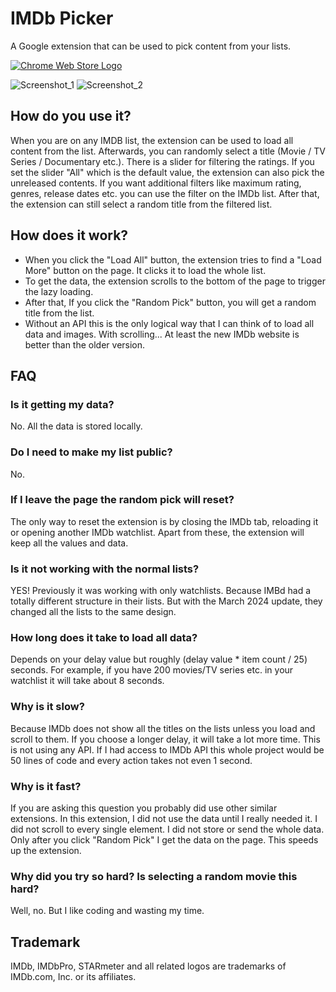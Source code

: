 # IMDb Picker

A Google extension that can be used to pick content from your lists.

[![Chrome Web Store Logo](https://github-production-user-asset-6210df.s3.amazonaws.com/41836294/278406124-dd949506-47e1-4a7c-ba4a-31920e5f2c72.png)](https://chrome.google.com/webstore/detail/imdb-picker/fgphemfgilhlepdebnnejndnldgemfbg)

![Screenshot_1](https://github.com/bariskiral/imdb-picker/assets/41836294/134b07f7-a05b-4497-a02e-3dd16d3759fd)
![Screenshot_2](https://github.com/bariskiral/imdb-picker/assets/41836294/ad1aaba4-9058-4486-abc4-a37f1e229eb4)

## How do you use it?

When you are on any IMDB list, the extension can be used to load all content from the list. Afterwards, you can randomly select a title (Movie / TV Series / Documentary etc.). There is a slider for filtering the ratings. If you set the slider "All" which is the default value, the extension can also pick the unreleased contents. If you want additional filters like maximum rating, genres, release dates etc. you can use the filter on the IMDb list. After that, the extension can still select a random title from the filtered list.

## How does it work?

- When you click the "Load All" button, the extension tries to find a "Load More" button on the page. It clicks it to load the whole list.
- To get the data, the extension scrolls to the bottom of the page to trigger the lazy loading.
- After that, If you click the "Random Pick" button, you will get a random title from the list.
- Without an API this is the only logical way that I can think of to load all data and images. With scrolling... At least the new IMDb website is better than the older version.

## FAQ

### Is it getting my data?

No. All the data is stored locally.

### Do I need to make my list public?

No.

### If I leave the page the random pick will reset?

The only way to reset the extension is by closing the IMDb tab, reloading it or opening another IMDb watchlist. Apart from these, the extension will keep all the values and data.

### Is it not working with the normal lists?

YES! Previously it was working with only watchlists. Because IMBd had a totally different structure in their lists. But with the March 2024 update, they changed all the lists to the same design.

### How long does it take to load all data?

Depends on your delay value but roughly (delay value \* item count / 25) seconds. For example, if you have 200 movies/TV series etc. in your watchlist it will take about 8 seconds.

### Why is it slow?

Because IMDb does not show all the titles on the lists unless you load and scroll to them. If you choose a longer delay, it will take a lot more time. This is not using any API. If I had access to IMDb API this whole project would be 50 lines of code and every action takes not even 1 second.

### Why is it fast?

If you are asking this question you probably did use other similar extensions. In this extension, I did not use the data until I really needed it. I did not scroll to every single element. I did not store or send the whole data. Only after you click "Random Pick" I get the data on the page. This speeds up the extension.

### Why did you try so hard? Is selecting a random movie this hard?

Well, no. But I like coding and wasting my time.

## Trademark

IMDb, IMDbPro, STARmeter and all related logos are trademarks of IMDb.com, Inc. or its affiliates.
